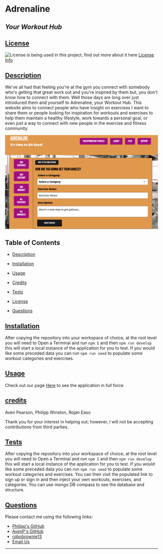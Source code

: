 # Adrenaline
## *Your Workout Hub*
  
  
## [License](#license)

![License](https://img.shields.io/badge/License-MIT-green) is being used in this project, find out more about it here [License Info](https://opensource.org/licenses/MIT)


  ## [Description](#table-of-contents)
  
  We've all had that feeling you're at the gym you connect with somebody who's getting that great work out and you're inspired by them but, you don't know how to connect with them. Well those days are long over just introduced them and yourself to Adrenaline, your Workout Hub. This website aims to connect people who have insight on exercises I want to share them or people looking for inspiration for workouts and exercises to help them maintain a healthy lifestyle, work towards a personal goal, or even just a way to connect with new people in the exercise and fitness community.

  ![img of home page](./client/public/images/home.png)

  
  
  ## Table of Contents
  
  - [Description](#discription)
  - [Installation](#installation)
  - [Usage](#usage)
  - [Credits](#credits)
  
  - [Tests](#tests)
  - [License](#license)
  - [Questions](#questions)
  
  ## [Installation](#table-of-contents)
  
  After copying the repository into your workspace of choice, at the root level you will need to Open a Terminal and run `npm I` and then `npm run develop` this will start a local instance of the application for you to test. If you would like some preceded data you can run `npm run seed` to populate some workout categories and exercises.
    
  ## [Usage](#table-of-contents)
  
  Check out our page [Here](https://adrenaline-project3-6992473446fd.herokuapp.com/) to see the application in full force 

  
  ## [credits](#table-of-contents)
  
  Aven Pearson, Philipp Winston, Rojan Easo
  
  Thank you for your interest in helping out; however, I will not be accepting contributions from third parties.

  ## [Tests](#table-of-contents)

  After copying the repository into your workspace of choice, at the root level you will need to Open a Terminal and run `npm I` and then `npm run develop` this will start a local instance of the application for you to test. If you would like some preceded data you can run `npm run seed` to populate some workout categories and exercises. You can then visit the populated link to sign up or sign in and then inject your own workouts, exercises, and categories. You can use mongo DB compass to see the database and structure.


  ## [Questions](#table-of-contents)

  Please contact me using the following links:
  - [Philipp's GitHub](https://github.com/Philippwinston)
  - [AvenP's GitHub](https://github.com/AvenP)
  - [robobrownie13](https://github.com/robobrownie13)
  - [Email Us](mailto:Philippwinston)
  
---
